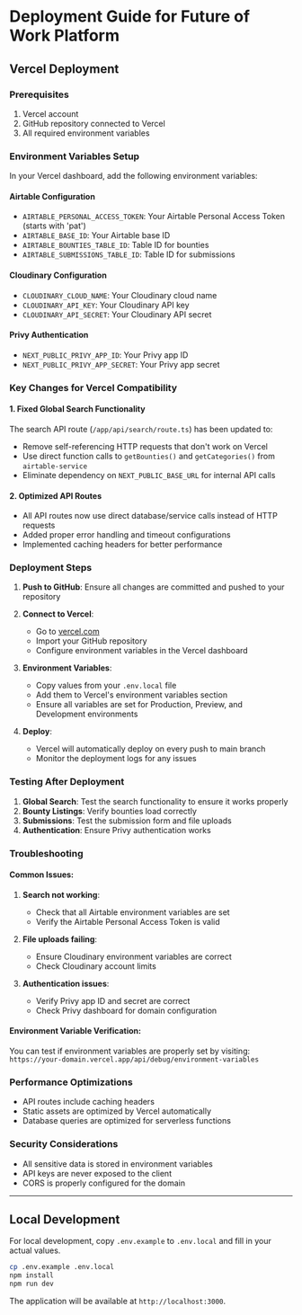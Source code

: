 # Deployment Guide for Future of Work Platform

## Vercel Deployment

### Prerequisites
1. Vercel account
2. GitHub repository connected to Vercel
3. All required environment variables

### Environment Variables Setup

In your Vercel dashboard, add the following environment variables:

#### Airtable Configuration
- `AIRTABLE_PERSONAL_ACCESS_TOKEN`: Your Airtable Personal Access Token (starts with 'pat')
- `AIRTABLE_BASE_ID`: Your Airtable base ID
- `AIRTABLE_BOUNTIES_TABLE_ID`: Table ID for bounties
- `AIRTABLE_SUBMISSIONS_TABLE_ID`: Table ID for submissions

#### Cloudinary Configuration
- `CLOUDINARY_CLOUD_NAME`: Your Cloudinary cloud name
- `CLOUDINARY_API_KEY`: Your Cloudinary API key
- `CLOUDINARY_API_SECRET`: Your Cloudinary API secret

#### Privy Authentication
- `NEXT_PUBLIC_PRIVY_APP_ID`: Your Privy app ID
- `NEXT_PUBLIC_PRIVY_APP_SECRET`: Your Privy app secret

### Key Changes for Vercel Compatibility

#### 1. Fixed Global Search Functionality
The search API route (`/app/api/search/route.ts`) has been updated to:
- Remove self-referencing HTTP requests that don't work on Vercel
- Use direct function calls to `getBounties()` and `getCategories()` from `airtable-service`
- Eliminate dependency on `NEXT_PUBLIC_BASE_URL` for internal API calls

#### 2. Optimized API Routes
- All API routes now use direct database/service calls instead of HTTP requests
- Added proper error handling and timeout configurations
- Implemented caching headers for better performance

### Deployment Steps

1. **Push to GitHub**: Ensure all changes are committed and pushed to your repository

2. **Connect to Vercel**: 
   - Go to [vercel.com](https://vercel.com)
   - Import your GitHub repository
   - Configure environment variables in the Vercel dashboard

3. **Environment Variables**:
   - Copy values from your `.env.local` file
   - Add them to Vercel's environment variables section
   - Ensure all variables are set for Production, Preview, and Development environments

4. **Deploy**:
   - Vercel will automatically deploy on every push to main branch
   - Monitor the deployment logs for any issues

### Testing After Deployment

1. **Global Search**: Test the search functionality to ensure it works properly
2. **Bounty Listings**: Verify bounties load correctly
3. **Submissions**: Test the submission form and file uploads
4. **Authentication**: Ensure Privy authentication works

### Troubleshooting

#### Common Issues:

1. **Search not working**: 
   - Check that all Airtable environment variables are set
   - Verify the Airtable Personal Access Token is valid

2. **File uploads failing**:
   - Ensure Cloudinary environment variables are correct
   - Check Cloudinary account limits

3. **Authentication issues**:
   - Verify Privy app ID and secret are correct
   - Check Privy dashboard for domain configuration

#### Environment Variable Verification:
You can test if environment variables are properly set by visiting:
`https://your-domain.vercel.app/api/debug/environment-variables`

### Performance Optimizations

- API routes include caching headers
- Static assets are optimized by Vercel automatically
- Database queries are optimized for serverless functions

### Security Considerations

- All sensitive data is stored in environment variables
- API keys are never exposed to the client
- CORS is properly configured for the domain

---

## Local Development

For local development, copy `.env.example` to `.env.local` and fill in your actual values.

```bash
cp .env.example .env.local
npm install
npm run dev
```

The application will be available at `http://localhost:3000`.